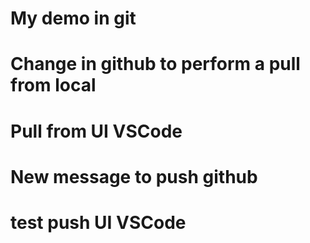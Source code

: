 # My demo in git 
# Change in github to perform a pull from local
# Pull from UI VSCode

# New message to push github

# test push UI VSCode